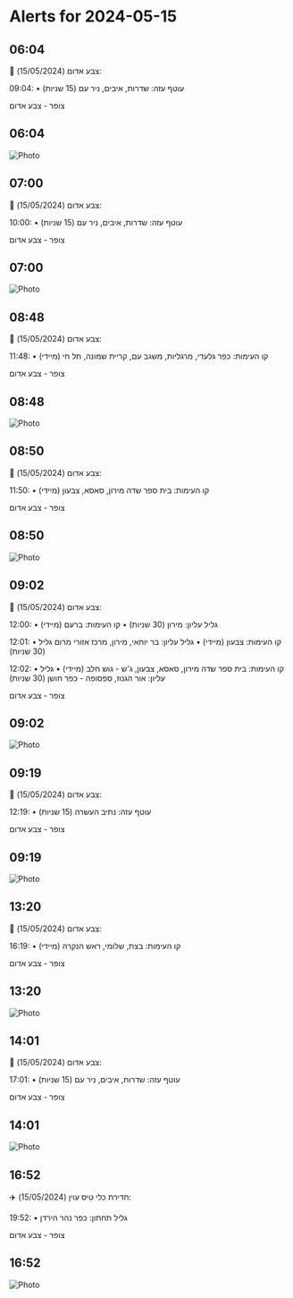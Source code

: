 # Alerts for 2024-05-15

## 06:04

🔴 צבע אדום (15/05/2024):

09:04:
• עוטף עזה: שדרות, איבים, ניר עם (15 שניות)

צופר - צבע אדום

## 06:04

![Photo](images/21015.jpg)

## 07:00

🔴 צבע אדום (15/05/2024):

10:00:
• עוטף עזה: שדרות, איבים, ניר עם (15 שניות)

צופר - צבע אדום

## 07:00

![Photo](images/21017.jpg)

## 08:48

🔴 צבע אדום (15/05/2024):

11:48:
• קו העימות: כפר גלעדי, מרגליות, משגב עם, קריית שמונה, תל חי (מיידי)

צופר - צבע אדום

## 08:48

![Photo](images/21019.jpg)

## 08:50

🔴 צבע אדום (15/05/2024):

11:50:
• קו העימות: בית ספר שדה מירון, סאסא, צבעון (מיידי)

צופר - צבע אדום

## 08:50

![Photo](images/21024.jpg)

## 09:02

🔴 צבע אדום (15/05/2024):

12:00:
• גליל עליון: מירון (30 שניות)
• קו העימות: ברעם (מיידי)

12:01:
• קו העימות: צבעון (מיידי)
• גליל עליון: בר יוחאי, מירון, מרכז אזורי מרום גליל (30 שניות)

12:02:
• קו העימות: בית ספר שדה מירון, סאסא, צבעון, ג'ש - גוש חלב (מיידי)
• גליל עליון: אור הגנוז, ספסופה - כפר חושן (30 שניות)

צופר - צבע אדום

## 09:02

![Photo](images/21036.jpg)

## 09:19

🔴 צבע אדום (15/05/2024):

12:19:
• עוטף עזה: נתיב העשרה (15 שניות)

צופר - צבע אדום

## 09:19

![Photo](images/21038.jpg)

## 13:20

🔴 צבע אדום (15/05/2024):

16:19:
• קו העימות: בצת, שלומי, ראש הנקרה (מיידי)

צופר - צבע אדום

## 13:20

![Photo](images/21042.jpg)

## 14:01

🔴 צבע אדום (15/05/2024):

17:01:
• עוטף עזה: שדרות, איבים, ניר עם (15 שניות)

צופר - צבע אדום

## 14:01

![Photo](images/21044.jpg)

## 16:52

✈️ חדירת כלי טיס עוין (15/05/2024):

19:52:
• גליל תחתון: כפר נהר הירדן 

צופר - צבע אדום

## 16:52

![Photo](images/21046.jpg)

